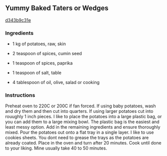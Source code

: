 ## Yummy Baked Taters or Wedges

[d343b9c31e](http://www.food.com/recipe/yummy-baked-taters-or-wedges-472715)

### Ingredients

 - 1 kg of potatoes, raw, skin

 - 2 teaspoon of spices, cumin seed

 - 1 teaspoon of spices, paprika

 - 1 teaspoon of salt, table

 - 4 tablespoon of oil, olive, salad or cooking

### Instructions

Preheat oven to 220C or 200C if fan forced. If using baby potatoes, wash and dry them and then cut into quarters. If using larger potatoes cut into rouughly 1 inch pieces. I like to place the potatoes into a large plastic bag, or you can add them to a large mixing bowl. The plastic bag is the easiest and least messy option. Add in the remaining ingredients and ensure thoroughly mixed. Pour the potatoes out onto a flat tray in a single layer. I like to use cookies sheets. You dont need to grease the trays as the potatoes are already coated. Place in the oven and turn after 20 minutes. Cook until done to your liking. Mine usually take 40 to 50 minutes.